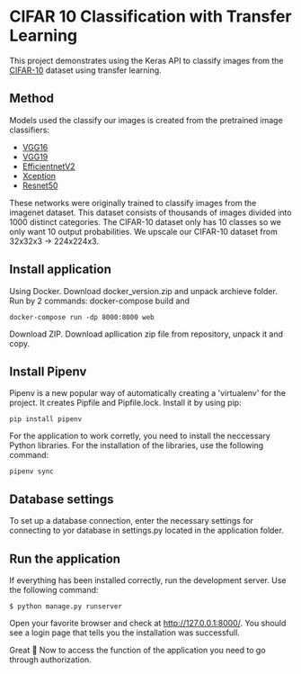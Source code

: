 # CIFAR 10 Classification with Transfer Learning

This project demonstrates using the Keras API to classify images from the [CIFAR-10](https://www.kaggle.com/c/cifar-10) dataset using transfer learning.

## Method
Models used the classify our images is created from the pretrained image classifiers:
* [VGG16](https://keras.io/api/applications/vgg/#vgg16-function)
* [VGG19](https://www.kaggle.com/c/cifar-10)
* [EfficientnetV2](https://keras.io/api/applications/efficientnet_v2/#efficientnetv2b2-function)
* [Xception](https://keras.io/api/applications/xception/)
* [Resnet50](https://keras.io/api/applications/resnet/#resnet50-function)

These networks were originally trained to classify images from the imagenet dataset. This dataset consists of thousands of images divided into 1000 distinct categories.
The CIFAR-10 dataset only has 10 classes so we only want 10 output probabilities.
We upscale our CIFAR-10 dataset from 32x32x3 -> 224x224x3.

## Install application
Using Docker. Download docker_version.zip and unpack archieve folder. Run by 2 commands:
docker-compose build
and

```
docker-compose run -dp 8000:8000 web
```
Download ZIP. Download apllication zip file from repository, unpack it and copy.

## Install Pipenv
Pipenv is a new popular way of automatically creating a 'virtualenv' for the project. It creates Pipfile and Pipfile.lock.
Install it by using pip:

```
pip install pipenv
```
For the application to work corretly, you need to install the neccessary Python libraries. For the installation of the libraries, use the following command:

```
pipenv sync
```

## Database settings
To set up a database connection, enter the necessary settings for connecting to yor database in settings.py located in the application folder.

## Run the application
If everything has been installed correctly, run the development server.
Use the following command:

```
$ python manage.py runserver
```
Open your favorite browser and check at http://127.0.0.1:8000/. You should see a login page that tells you the installation was successfull.

Great :tada: Now to access  the function of the application you need to go through authorization.
